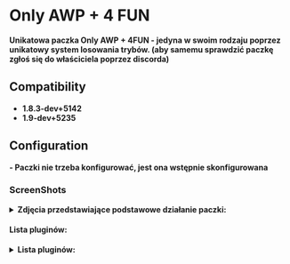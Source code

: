 # Only AWP + 4 FUN

<b> Unikatowa paczka Only AWP + 4FUN - jedyna w swoim rodzaju poprzez unikatowy system losowania trybów. (aby samemu sprawdzić paczkę zgłoś się do właściciela poprzez discorda)

## Compatibility
- 1.8.3-dev+5142
- 1.9-dev+5235

## Configuration

<b> - Paczki nie trzeba konfigurować, jest ona wstępnie skonfigurowana

### ScreenShots

<details>
	<summary><b>Zdjęcia przedstawiające podstawowe działanie paczki:</b></summary>
- Wiadomość o wylosowanym trybie na czat:
	
<img src="https://github.com/N1K1Cz/Only-AWP-4FUN/blob/main/zdj/czat_losowanie.png"></img>

- Wiadomość o wylosowanym trybie w hud:

<img src="https://github.com/N1K1Cz/Only-AWP-4FUN/blob/main/zdj/hud_losowanie.png"></img>

- Główne menu serwera:

<img src="https://github.com/N1K1Cz/Only-AWP-4FUN/blob/main/zdj/menu.png"></img>

- Wygląd hud:

<img src="https://github.com/N1K1Cz/Only-AWP-4FUN/blob/main/zdj/hud.png"></img>

</details>

#### Lista pluginów:

<details>
<summary><b>Lista pluginów:</b></summary>
```;//=-=-=-=-=-=-=-=-=-=-=-=-=-=-=-=-=-=-=-=-=-=-=-=-=-=-=-=-=-=-=-=-=-=-=-=-=-=-=-=//
;//=-=-=-=-=                   ONLY AWP 2022 by N1K1Cz      /\^-^/\      =-=-=-=-=//
;//=-=-=-=-=-=-=-=-=-=-=-=-=-=-=-=-=-=-=-=-=-=-=-=-=-=-=-=-=-=-=-=-=-=-=-=-=-=-=-=//

;//=-=-=-=-=-=-=-=-=-=-=-=-=-=-=-=-=-=-=-=-=-=-=-=-=-=-=-=-=-=-=-=-=-=-=-=-=-=-=-=//
;//=-=-=-=-=             Silnik i najwazniejsze pluginy     /\^-^/\      =-=-=-=-=//
;//=-=-=-=-=-=-=-=-=-=-=-=-=-=-=-=-=-=-=-=-=-=-=-=-=-=-=-=-=-=-=-=-=-=-=-=-=-=-=-=//

AWP_Silnik.amxx                             >> Glowny Silnik AWP
4FUN_AWP.amxx                               >> Silnik AWP 4 FUN
AWP_skiny.amxx                              >> Skiny

;//=-=-=-=-=-=-=-=-=-=-=-=-=-=-=-=-=-=-=-=-=-=-=-=-=-=-=-=-=-=-=-=-=-=-=-=-=-=-=-=//
;//=-=-=-=-=                       Pluginy Dodatkowe        /\^-^/\      =-=-=-=-=//
;//=-=-=-=-=-=-=-=-=-=-=-=-=-=-=-=-=-=-=-=-=-=-=-=-=-=-=-=-=-=-=-=-=-=-=-=-=-=-=-=//

AWP_unlimitedammo.amxx                      >> Nielimitowane ammo (potrzebne do dzialania silnika 4FUN)
AWP_hsonly.amxx                             >> only HS (wymagane do dzialania silnika 4FUN)
AWP_blokuj.amxx                             >> blokowanie kupna broni
AWP_bullet_dmg.amxx                         >> pokazuje dmg zadawane
AWP_ad_manager.amxx                         >> Reklamy say
AWP_admin_freelook.amxx                     >> jak sama nazwa wskazuje
AWP_admin_spec_esp.amxx                     >> wh admina po smierci
AWP_duszek_po_smierci.amxx                  >> Duszek po smierci
AWP_grenade_trail.amxx                      >> Linia rzutu granata
AWP_gamenamechanger.amxx                    >> zmiana nazwy gry (trzeba dopisać na końcu pliku amxx.cfg -      amx_gamename "nazwa")
AWP_flash.amxx                              >> kto nas oslepil
AWP_logs.amxx                               >> logi
AWP_granat_info.amxx                        >> info jaki granat rzucamy
AWP_inf_smierc.amxx                         >> 15 sek. info po smierci
AWP_Najlepszy.amxx                          >> Najlepszy gracz rundy
AWP_parachute.amxx                          >> spadochron
AWP_RoundSound.amxx                         >> Muzyka po rundzie
AWP_SpawnProtection.amxx                    >> protekcja spawn
AWP_ping.amxx                               >> kick za wysoki ping
AWP_sounds.amxx                             >> Dzwieki po killu
AWP_vip.amxx                                >> VIP
AWP_vip_dla_steam.amxx                      >> VIP za free dla steam
```
</details>
